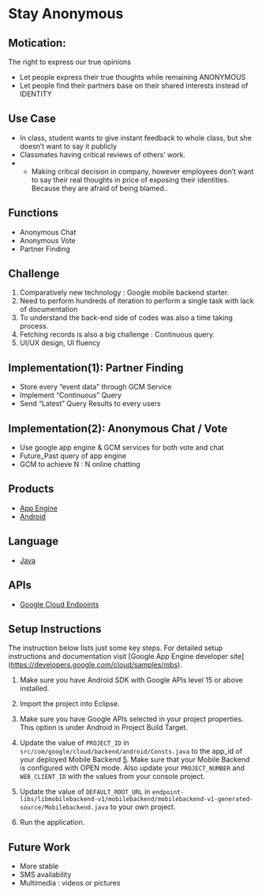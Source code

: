 Stay Anonymous
==========================================

## Motication:  
 The right to express our true opinions 
- Let people express their true thoughts while remaining ANONYMOUS
- Let people find their partners base on their shared interests instead of IDENTITY

## Use Case
- In class, student wants to give instant feedback to whole class, but she doesn’t want to say it publicly
- Classmates having critical reviews of others’ work.
- - Making critical decision in company, however employees don’t want to say their real thoughts in price of exposing their identities. Because they are afraid of being blamed..

## Functions
- Anonymous Chat
- Anonymous Vote
- Partner Finding

## Challenge
1. Comparatively new technology : Google mobile backend starter.
2. Need to perform hundreds of iteration to perform a single task with lack of documentation
3. To understand the back-end side of codes was also a time taking process.
5. Fetching records is also a big challenge : Continuous query.
6. UI/UX design, UI fluency 

## Implementation(1): Partner Finding
- Store every “event data” through GCM Service
- Implement “Continuous” Query 
- Send “Latest” Query Results to every users

## Implementation(2): Anonymous Chat / Vote
- Use google app engine & GCM services for both vote and chat
- Future_Past query of app engine
- GCM to achieve N : N online chatting

## Products
- [App Engine][1]
- [Android][2]

## Language
- [Java][3]

## APIs
- [Google Cloud Endpoints][4]

## Setup Instructions
The instruction below lists just some key steps.
For detailed setup instructions and documentation visit [Google App Engine developer site] (https://developers.google.com/cloud/samples/mbs).

1. Make sure you have Android SDK with Google APIs level 15 or above installed.

2. Import the project into Eclipse.

3. Make sure you have Google APIs selected in your project properties. This option is under Android in Project Build Target.

4. Update the value of `PROJECT_ID` in
   `src/com/google/cloud/backend/android/Consts.java` to the app_id of your
   deployed Mobile Backend [5]. Make sure that your Mobile Backend is configured
   with OPEN mode. Also update your `PROJECT_NUMBER` and `WEB_CLIENT_ID` with the values from your console project.

5. Update the value of `DEFAULT_ROOT_URL` in
   `endpoint-libs/libmobilebackend-v1/mobilebackend/mobilebackend-v1-generated-source/Mobilebackend.java` to your own project.

6. Run the application.

## Future Work
- More stable
- SMS availability
- Multimedia : videos or pictures


[1]: https://developers.google.com/appengine
[2]: http://developer.android.com/index.html
[3]: http://java.com/en/
[4]: https://developers.google.com/appengine/docs/java/endpoints/
[5]: https://github.com/GoogleCloudPlatform/solutions-mobile-backend-starter-java

